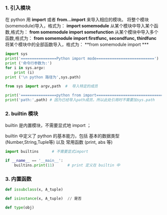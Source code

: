 ### 1. 引入模块


在 python 用 **import** 或者 **from...import** 来导入相应的模块。
将整个模块(somemodule)导入，格式为： **import somemodule**
从某个模块中导入某个函数,格式为： **from somemodule import somefunction**
从某个模块中导入多个函数,格式为： **from somemodule import firstfunc, secondfunc, thirdfunc**
将某个模块中的全部函数导入，格式为： **from somemodule import ***


```python
import sys
print('================Python import mode==========================')
print ('命令行参数为:')
for i in sys.argv:
    print (i)
print ('\n python 路径为',sys.path)

from sys import argv,path  #  导入特定的成员
 
print('================python from import===================================')
print('path:',path) # 因为已经导入path成员，所以此处引用时不需要加sys.path
```
### 
### 2. builtin 模块


builtin 是内置模块，不需要显式地 import ；


builtin 中定义了 python 的基本能力，包括 基本的数据类型 (Number,String,Tuple等) 以及 常用函数 (print, abs 等)
​

```python
import builtins      # 不需要显式import

if __name__ == '__main__':
    builtins.print(11)      # print 定义在 builtin 中

```




### 3. 内置函数


```python
def issubclass(x, A_tuple)

def isinstance(x, A_tuple)  // 是否

def type(obj)    
```

